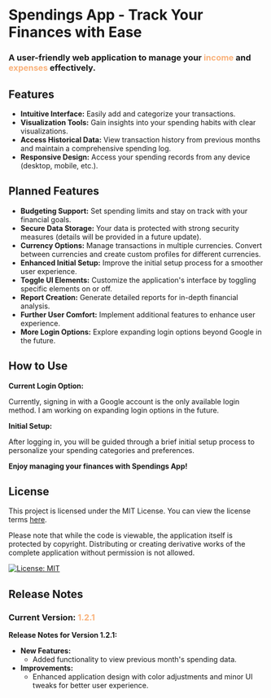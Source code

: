 # Spendings App - Track Your Finances with Ease

### **A user-friendly web application to manage your <span style="color: #f9b17a;">income</span> and <span style="color: #f9b17a;">expenses</span> effectively.**



## Features

* **Intuitive Interface:** Easily add and categorize your transactions.
* **Visualization Tools:** Gain insights into your spending habits with clear visualizations.
* **Access Historical Data:** View transaction history from previous months and maintain a comprehensive spending log.
* **Responsive Design:** Access your spending records from any device (desktop, mobile, etc.).



## Planned Features

* **Budgeting Support:** Set spending limits and stay on track with your financial goals.
* **Secure Data Storage:** Your data is protected with strong security measures (details will be provided in a future update).
* **Currency Options:** Manage transactions in multiple currencies. Convert between currencies and create custom profiles for different currencies.
* **Enhanced Initial Setup:** Improve the initial setup process for a smoother user experience.
* **Toggle UI Elements:** Customize the application's interface by toggling specific elements on or off.
* **Report Creation:** Generate detailed reports for in-depth financial analysis.
* **Further User Comfort:** Implement additional features to enhance user experience.
* **More Login Options:** Explore expanding login options beyond Google in the future.



## How to Use 

**Current Login Option:**

Currently, signing in with a Google account is the only available login method. I am working on expanding login options in the future.

**Initial Setup:**

After logging in, you will be guided through a brief initial setup process to personalize your spending categories and preferences.

**Enjoy managing your finances with Spendings App!**




## License 

This project is licensed under the MIT License. You can view the license terms [here](https://opensource.org/licenses/MIT).

Please note that while the code is viewable, the application itself is protected by copyright. Distributing or creating derivative works of the complete application without permission is not allowed.

[![License: MIT](https://img.shields.io/badge/License-MIT-yellow.svg)](https://opensource.org/licenses/MIT)


## Release Notes

### **Current Version:** <span style="color: #f9b17a;">1.2.1</span>

**Release Notes for Version 1.2.1:**

* **New Features:**
    * Added functionality to view previous month's spending data.
* **Improvements:**
    * Enhanced application design with color adjustments and minor UI tweaks for better user experience.
<!-- * **Bug Fixes:** -->


<!-- **Previous versions and details** -->